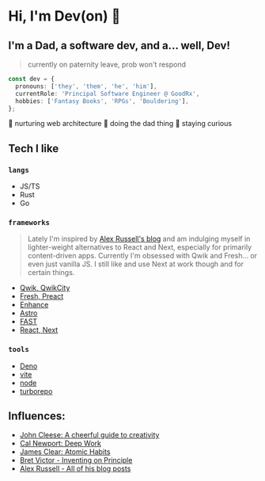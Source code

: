 # Hi, I'm Dev(on) 👋

## I'm a Dad, a software dev, and a... well, Dev!

> currently on paternity leave, prob won't respond 

```ts
const dev = {
  pronouns: ['they', 'them', 'he', 'him'],
  currentRole: 'Principal Software Engineer @ GoodRx',
  hobbies: ['Fantasy Books', 'RPGs', 'Bouldering'],
};
```

🚀 nurturing web architecture
🌳 doing the dad thing
📖 staying curious

## Tech I like

### `langs`

- JS/TS
- Rust
- Go

### `frameworks`

> Lately I'm inspired by [Alex Russell's blog](https://infrequently.org/2024/01/performance-inequality-gap-2024/#the-budget%2C-2024) and am indulging myself in lighter-weight alternatives to React and Next, especially for primarily content-driven apps. Currently I'm obsessed with Qwik and Fresh... or even just vanilla JS. I still like and use Next at work though and for certain things.

- [Qwik, QwikCity](https://qwik.dev/)
- [Fresh, Preact](https://fresh.deno.dev/)
- [Enhance](https://enhance.dev/)
- [Astro](https://astro.build/)
- [FAST](https://fast.design/)
- [React, Next](https://nextjs.org/)

### `tools`

- [Deno](https://deno.com/)
- [vite](https://vite.dev/)
- [node](https://nodejs.org/)
- [turborepo](https://turbo.build/repo/docs)

## Influences:

- [John Cleese: A cheerful guide to creativity](https://www.designbetter.co/podcast/john-cleese)
- [Cal Newport: Deep Work](https://www.shortform.com/summary/deep-work-summary-cal-newport)
- [James Clear: Atomic Habits](https://www.quickread.com/book-summary/atomic-habits-97)
- [Bret Victor - Inventing on Principle](https://www.youtube.com/watch?v=PUv66718DII)
- [Alex Russell - All of his blog posts](https://infrequently.org/)
